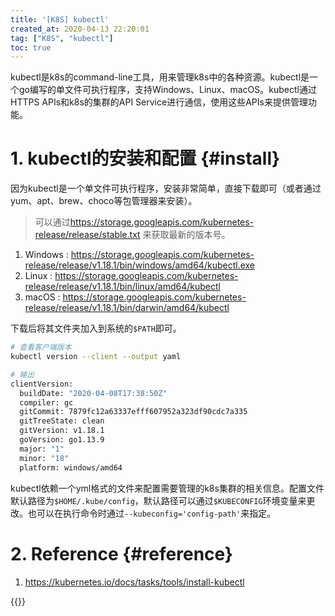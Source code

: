 ```yaml
---
title: '[K8S] kubectl'
created_at: 2020-04-13 22:20:01
tag: ["K8S", "kubectl"]
toc: true
---
```


kubectl是k8s的command-line工具，用来管理k8s中的各种资源。kubectl是一个go编写的单文件可执行程序，支持Windows、Linux、macOS。kubectl通过HTTPS APIs和k8s的集群的API Service进行通信，使用这些APIs来提供管理功能。


# 1. kubectl的安装和配置 {#install}

因为kubectl是一个单文件可执行程序，安装非常简单，直接下载即可（或者通过yum、apt、brew、choco等包管理器来安装）。

>可以通过<https://storage.googleapis.com/kubernetes-release/release/stable.txt> 来获取最新的版本号。

1. Windows : <https://storage.googleapis.com/kubernetes-release/release/v1.18.1/bin/windows/amd64/kubectl.exe>
2. Linux : <https://storage.googleapis.com/kubernetes-release/release/v1.18.1/bin/linux/amd64/kubectl>
3. macOS : <https://storage.googleapis.com/kubernetes-release/release/v1.18.1/bin/darwin/amd64/kubectl>

下载后将其文件夹加入到系统的`$PATH`即可。
```bash
# 查看客户端版本
kubectl version --client --output yaml

# 输出
clientVersion:
  buildDate: "2020-04-08T17:38:50Z"
  compiler: gc
  gitCommit: 7879fc12a63337efff607952a323df90cdc7a335
  gitTreeState: clean
  gitVersion: v1.18.1
  goVersion: go1.13.9
  major: "1"
  minor: "18"
  platform: windows/amd64
```

kubectl依赖一个yml格式的文件来配置需要管理的k8s集群的相关信息。配置文件默认路径为`$HOME/.kube/config`，默认路径可以通过`$KUBECONFIG`环境变量来更改。也可以在执行命令时通过`--kubeconfig='config-path'`来指定。

# 2. Reference {#reference}

1. <https://kubernetes.io/docs/tasks/tools/install-kubectl>

{{<highlight-file file="terminated-pod.txt" lang="txt">}}